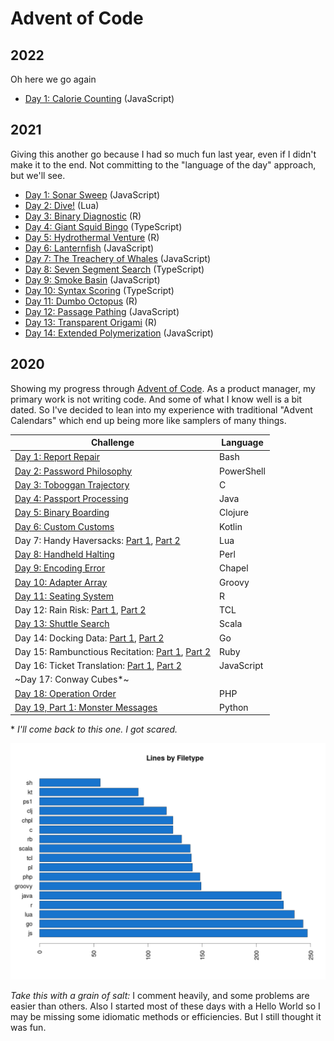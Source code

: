 # Advent of Code

## 2022

Oh here we go again

- [Day 1: Calorie Counting](2022/01/calorieCounting.js) (JavaScript)

## 2021

Giving this another go because I had so much fun last year, even if I didn't
make it to the end. Not committing to the "language of the day" approach, but
we'll see.

- [Day 1: Sonar Sweep](2021/01/depthFinder.js) (JavaScript)
- [Day 2: Dive!](2021/02/dive.lua) (Lua)
- [Day 3: Binary Diagnostic](2021/03/binarydiagnostic.r) (R)
- [Day 4: Giant Squid Bingo](2021/04/src/index.ts) (TypeScript)
- [Day 5: Hydrothermal Venture](2021/05/thermalvents.r) (R)
- [Day 6: Lanternfish](2021/06/multifish.js) (JavaScript)
- [Day 7: The Treachery of Whales](2021/07/crabs.js) (JavaScript)
- [Day 8: Seven Segment Search](2021/08/src/index.ts) (TypeScript)
- [Day 9: Smoke Basin](2021/09/smoke.js) (JavaScript)
- [Day 10: Syntax Scoring](2021/10/src/index.ts) (TypeScript)
- [Day 11: Dumbo Octopus](2021/11/octopus.r) (R)
- [Day 12: Passage Pathing](2021/12/caving.js) (JavaScript)
- [Day 13: Transparent Origami](2021/13/origami.r) (R)
- [Day 14: Extended Polymerization](2021/14/polymer.js) (JavaScript)

## 2020

Showing my progress through [Advent of Code](https://adventofcode.com/2020). As
a product manager, my primary work is not writing code. And some of what I know
well is a bit dated. So I've decided to lean into my experience with traditional
"Advent Calendars" which end up being more like samplers of many things.

| Challenge                                                       | Language   |
|-----------------------------------------------------------------|------------|
| [Day 1: Report Repair](2020/01/expense_report.sh)               | Bash       |
| [Day 2: Password Philosophy](2020/02/password_validator.ps1)    | PowerShell |
| [Day 3: Toboggan Trajectory](2020/03/avoid_trees.c)             | C          |
| [Day 4: Passport Processing](2020/04/PassportScanner.java)      | Java       |
| [Day 5: Binary Boarding](2020/05/pass_parser.clj)               | Clojure    |
| [Day 6: Custom Customs](2020/06/CustomsPrep.kt)                 | Kotlin     |
| Day 7: Handy Haversacks: [Part 1](2020/07/LuggageCombos.lua), [Part 2](2020/07/LuggageCombosTwo.lua) | Lua |
| [Day 8: Handheld Halting](2020/08/videogame.pl)                 | Perl       |
| [Day 9: Encoding Error](2020/09/encoding_error.chpl)            | Chapel     |
| [Day 10: Adapter Array](2020/10/ChargerConundrum.groovy)        | Groovy     |
| [Day 11: Seating System](2020/11/seatshuffling.r)               | R          |
| Day 12: Rain Risk: [Part 1](2020/12/navigate.tcl), [Part 2](2020/12/navigate_two.tcl) | TCL |
| [Day 13: Shuttle Search](2020/13/busdepot.scala)                | Scala      |
| Day 14: Docking Data: [Part 1](2020/14/dockingprocedures.go), [Part 2](2020/14/dockingprocedurestwo.go) | Go |
| Day 15: Rambunctious Recitation: [Part 1](2020/15/memory_game.rb), [Part 2](2020/15/memory_game_two.rb) | Ruby |
| Day 16: Ticket Translation: [Part 1](2020/16/ticketing.js), [Part 2](2020/16/ticketing_two.js) | JavaScript |
| ~Day 17: Conway Cubes*~                                         |            |
| [Day 18: Operation Order](2020/18/homework.php)                 | PHP        |
| [Day 19, Part 1: Monster Messages](2020/19/message_decoder.py)  | Python     |
\* _I'll come back to this one. I got scared._

![Lines by filetype](stats.png)

_Take this with a grain of salt:_ I comment heavily, and some problems are
easier than others. Also I started most of these days with a Hello World so I
may be missing some idiomatic methods or efficiencies. But I still thought it
was fun.
